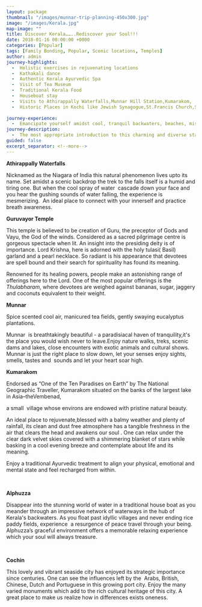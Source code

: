 ```yaml
---
layout: package
thumbnail: "/images/munnar-trip-planning-450x300.jpg"
image: "/images/Kerala.jpg"
map-image: ""
title: Discover Kerala……..Rediscover your Soul!!!
date: 2018-01-16 00:00:00 +0000
categories: [Popular]
tags: [Family Bonding, Popular, Scenic locations, Temples]
author: admin
journey-highlights:
  -  Holistic exercises in rejuvenating locations
  -  Kathakali dance 
  -  Authentic Kerala Ayurvedic Spa
  -  Visit of Tea Museum
  -  Traditional Kerala Food
  -  Houseboat stay
  -  Visits to Athirappally Waterfalls,Munnar Hill Station,Kumarakom,         Backwaters,Guruvayur Temple Visit.
  -  Historic Places in Kochi like Jewish Synagogue,St.Francis Church,Santa    Cruz Basilica, Chinese fishing nets at Fort Kochi and Bolgatty Palace
  
journey-experience: 
  -  Emancipate yourself amidst cool, tranquil backwaters, beaches, misty mountains, gorgeous green plains, flora & fauna.  Unperturbed stretches of backwaters in bright green, extensive water's edge  with quiet beaches, gleaming paddy fields, extensive flora and fauna, reverberating waterfalls, flourishing green hill stations, enchanting  festivals,  exotic cuisine and an holistic approach... all collectively offer a unique experience and helps one to brighten up your spirits,rejuvenate your body,refresh your mind and rediscover your soul.
journey-description:
  -  The most appropriate introduction to this charming and diverse state located in South India would be to call it “God’s own country”. Abundant with all elements of nature combined with  a rich cultural heritage make it a traveler’s paradise. Driving along this intensely tropical landscape is an intoxicating experience, as you witness the stillness of natural beauty every moment as you take in sights of  rice paddy, rivers, lagoons, waterfalls, lush mountains, emerald green backwaters and pristine beaches.When you travel this extraordinary land you just don’t just sight- see, you ‘experience’- and the beauty becomes a part of your very core. Nodding coconut palms gracefully welcome you to an everlasting connection with this land.
guided: false
excerpt_separator: <!--more-->
---
```

<p><b>Athirappally Waterfalls</b></p>
<p>Nicknamed as the Niagara of India this natural phenomenon lives upto its name. <!--more--> Set amidst a scenic backdrop the trek to the falls itself is a humid and tiring one.<!--more--> But when the cool spray of water  cascade down your face and you hear the gushing sounds of water falling, the experience is mesmerizing.  An ideal place to connect with your innerself and practice breath awareness.</p>
<p><b>Guruvayor Temple </b></p>
<p>This temple is believed to be creation of Guru, the preceptor of Gods and Vayu, the God of the winds. Considered as a sacred pilgrimage centre is gorgeous spectacle when lit. An insight into the presiding deity is of importance. Lord Krishna, here is adorned with the holy tulasi( Basil) garland and a pearl necklace. So radiant is his appearance that devotees are spell bound and their search for spirituality has found its meaning.  </p>
<p>Renowned for its healing powers, people make an astonishing range of offerings here to the Lord. One of the most popular offerings is the <i>Thulabharam</i>, where devotees are weighed against bananas, sugar, jaggery and coconuts equivalent to their weight.</p>
<p><b>Munnar </b></p>
<p>Spice scented cool air, manicured tea fields, gently swaying eucalyptus plantations.</p>
<p>Munnar  is breathtakingly beautiful - a paradisiacal haven of tranquility,it's the place you would wish never to leave.Enjoy nature walks, treks, scenic dams and lakes, close encounters with exotic animals and cultural shows. Munnar is just the right place to slow down, let your senses enjoy sights, smells, tastes and  sounds and let your heart soar high.</p>
<p><b>Kumarakom </b></p>
<p>Endorsed as “One of the Ten Paradises on Earth” by The National Geographic Traveller, Kumarakom situated on the banks of the largest lake in Asia–theVembenad,</p>
<p>a small  village whose environs are endowed with pristine natural beauty.</p>
<p>An ideal place to rejuvenate,blessed with a balmy weather and plenty of rainfall, its clean and dust free atmosphere has a tangible freshness in the air that clears the head and awakens our soul . One can relax under the clear dark velvet skies covered with a shimmering blanket of stars while basking in a cool evening breeze and contemplate about life and its meaning.</p>
<p>Enjoy a traditional Ayurvedic treatment to align your physical, emotional and mental state and feel recharged from within.</p>
<p>&nbsp;</p>
<p><b>Alphuzza </b></p>
<p>Disappear into the stunning world of water in a traditional house boat as you meander through an impressive network of waterways in the hub of Kerala's backwaters. As you float past idyllic villages and never ending rice paddy fields, experience  a resurgence of peace travel through your being. Alphuzza’s graceful environment offers a memorable relaxing experience which your soul will always treasure.  </p>
<p>&nbsp;</p>
<p><b>Cochin</b></p>
<p>This lovely and vibrant seaside city has enjoyed its strategic importance since centuries. One can see the influences left by the  Arabs, British, Chinese, Dutch and Portuguese in this growing port city. Enjoy the many varied monuments which add to the rich cultural heritage of this city. A great place to make us realize how in differences exists oneness.</p>
